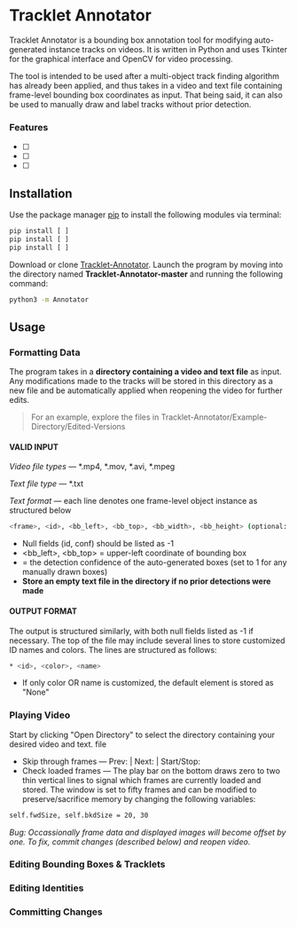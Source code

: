 # Tracklet Annotator
Tracklet Annotator is a bounding box annotation tool for modifying auto-generated instance tracks on videos. It is written in Python and uses Tkinter for the graphical interface and OpenCV for video processing. 

The tool is intended to be used after a multi-object track finding algorithm has  already been applied, and thus takes in a video and text file containing frame-level bounding box coordinates as input. That being said, it can also be used to manually draw and label tracks without prior detection.

### Features
* [ ]
* [ ]
* [ ]


## Installation

Use the package manager [pip](https://pip.pypa.io/en/stable/) to install the following modules via terminal:

```bash
pip install [ ]
pip install [ ]
pip install [ ]
```
Download or clone [Tracklet-Annotator](https://github.com/laurenkafkaloff/Tracklet-Annotator). Launch the program by moving into the directory named **Tracklet-Annotator-master** and running the following command:
```bash
python3 -m Annotator
```
## Usage

### Formatting Data
The program takes in a __directory containing a video and text file__ as input. Any modifications made to the tracks will be stored in this directory as a new file and be automatically applied when reopening the video for further edits.
> For an example, explore the files in Tracklet-Annotator/Example-Directory/Edited-Versions
#### VALID INPUT
_Video file types_ —  *.mp4, *.mov, *.avi, *.mpeg

_Text file type_ — *.txt

_Text format_ — each line denotes one frame-level object instance as structured below
```bash
<frame>, <id>, <bb_left>, <bb_top>, <bb_width>, <bb_height> (optional: <conf>)
```
* Null fields (id, conf) should be listed as -1
* <bb_left>, <bb_top> = upper-left coordinate of bounding box
* <conf> =  the detection confidence of the auto-generated boxes (set to 1 for any manually drawn boxes)
* __Store an empty text file in the directory if no prior detections were made__
#### OUTPUT FORMAT
The output is structured similarly, with both null fields listed as -1 if necessary. The top of the file may include several lines to store customized ID names and colors. The lines are structured as follows:
 ```bash
* <id>, <color>, <name>
```
* If only color OR name is customized, the default element is stored as "None"

### Playing Video
Start by clicking "Open Directory" to select the directory containing your desired video and text. file
* Skip through frames — Prev: <left-key> | Next: <right-key> | Start/Stop: <space>
* Check loaded frames — The play bar on the bottom draws zero to two thin vertical lines to signal which frames are currently loaded and stored. The window is set to fifty frames and can be modified to preserve/sacrifice memory by changing the following variables:
```bash
self.fwdSize, self.bkdSize = 20, 30
```

_Bug: Occassionally frame data and displayed images will become offset by one. To fix, commit changes (described below) and reopen video._
 
### Editing Bounding Boxes & Tracklets

### Editing Identities

### Committing Changes


